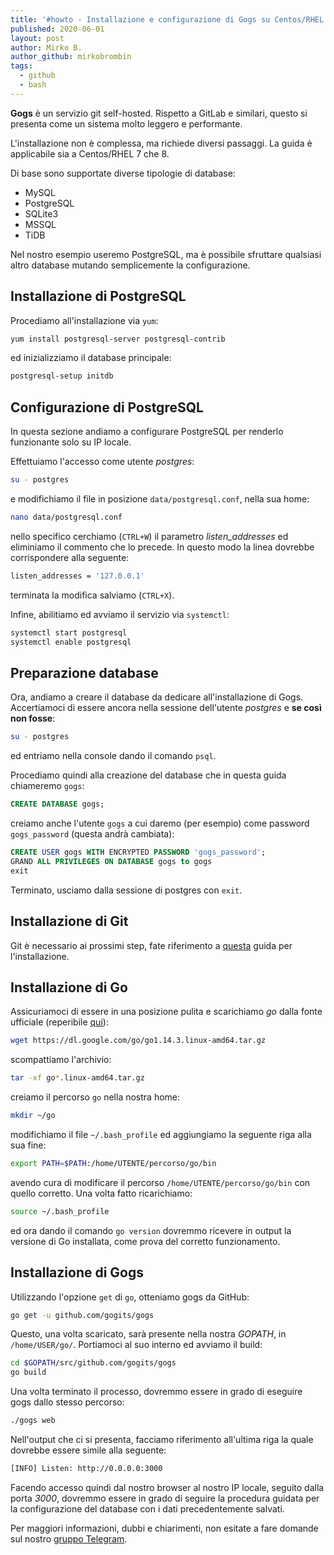 ```yaml
---
title: '#howto - Installazione e configurazione di Gogs su Centos/RHEL 7/8'
published: 2020-06-01
layout: post
author: Mirko B.
author_github: mirkobrombin
tags:
  - github  
  - bash
---
```

**Gogs** è un servizio git self-hosted. Rispetto a GitLab e similari, questo si presenta come un sistema molto leggero e performante.

L'installazione non è complessa, ma richiede diversi passaggi. La guida è applicabile sia a Centos/RHEL 7 che 8.

Di base sono supportate diverse tipologie di database:
* MySQL
* PostgreSQL
* SQLite3
* MSSQL
* TiDB

Nel nostro esempio useremo PostgreSQL, ma è possibile sfruttare qualsiasi altro database mutando semplicemente la configurazione.

## Installazione di PostgreSQL
Procediamo all'installazione via `yum`:

```bash
yum install postgresql-server postgresql-contrib
```

ed inizializziamo il database principale:

```bash
postgresql-setup initdb
```

## Configurazione di PostgreSQL
In questa sezione andiamo a configurare PostgreSQL per renderlo funzionante solo su IP locale.

Effettuiamo l'accesso come utente *postgres*:

```bash
su - postgres
```

e modifichiamo il file in posizione `data/postgresql.conf`, nella sua home:

```bash
nano data/postgresql.conf
```

nello specifico cerchiamo (`CTRL+W`) il parametro *listen_addresses* ed eliminiamo il commento che lo precede. In questo modo la linea dovrebbe corrispondere alla seguente:

```bash
listen_addresses = '127.0.0.1'
```

terminata la modifica salviamo (`CTRL+X`).

Infine, abilitiamo ed avviamo il servizio via `systemctl`:

```bash
systemctl start postgresql
systemctl enable postgresql
```
 
## Preparazione database
Ora, andiamo a creare il database da dedicare all'installazione di Gogs. Accertiamoci di essere ancora nella sessione dell'utente *postgres* e **se così non fosse**:

```bash
su - postgres
```

ed entriamo nella console dando il comando `psql`.

Procediamo quindi alla creazione del database che in questa guida chiameremo `gogs`:

```sql
CREATE DATABASE gogs;
```

creiamo anche l'utente `gogs` a cui daremo (per esempio) come password `gogs_password` (questa andrà cambiata):

```sql
CREATE USER gogs WITH ENCRYPTED PASSWORD 'gogs_password';
GRAND ALL PRIVILEGES ON DATABASE gogs to gogs
exit
```

Terminato, usciamo dalla sessione di postgres con `exit`.

## Installazione di Git
Git è necessario ai prossimi step, fate riferimento a <a href="https://linuxhub.it/articles/howto-installazione-di-git-su-ogni-distribuzione-linux">questa</a> guida per l'installazione.

## Installazione di Go
Assicuriamoci di essere in una posizione pulita e scarichiamo *go* dalla fonte ufficiale (reperibile <a href="https://golang.org/dl/">qui</a>):

```bash
wget https://dl.google.com/go/go1.14.3.linux-amd64.tar.gz
```

scompattiamo l'archivio:

```bash
tar -xf go*.linux-amd64.tar.gz
```

creiamo il percorso `go` nella nostra home:

```bash
mkdir ~/go
```

modifichiamo il file `~/.bash_profile` ed aggiungiamo la seguente riga alla sua fine:

```bash
export PATH=$PATH:/home/UTENTE/percorso/go/bin
```

avendo cura di modificare il percorso `/home/UTENTE/percorso/go/bin` con quello corretto. Una volta fatto ricarichiamo:

```bash
source ~/.bash_profile
```

ed ora dando il comando `go version` dovremmo ricevere in output la versione di Go installata, come prova del corretto funzionamento.

## Installazione di Gogs
Utilizzando l'opzione `get` di `go`, otteniamo gogs da GitHub:

```bash
go get -u github.com/gogits/gogs
```

Questo, una volta scaricato, sarà presente nella nostra *GOPATH*, in `/home/USER/go/`. Portiamoci al suo interno ed avviamo il build:

```bash
cd $GOPATH/src/github.com/gogits/gogs
go build
```

Una volta terminato il processo, dovremmo essere in grado di eseguire gogs dallo stesso percorso:

```bash
./gogs web
```

Nell'output che ci si presenta, facciamo riferimento all'ultima riga la quale dovrebbe essere simile alla seguente:

```bash
[INFO] Listen: http://0.0.0.0:3000
```

Facendo accesso quindi dal nostro browser al nostro IP locale, seguito dalla porta *3000*, dovremmo essere in grado di seguire la procedura guidata per la configurazione del database con i dati precedentemente salvati.

Per maggiori informazioni, dubbi e chiarimenti, non esitate a fare domande sul nostro [gruppo Telegram](https://t.me/linuxpeople).